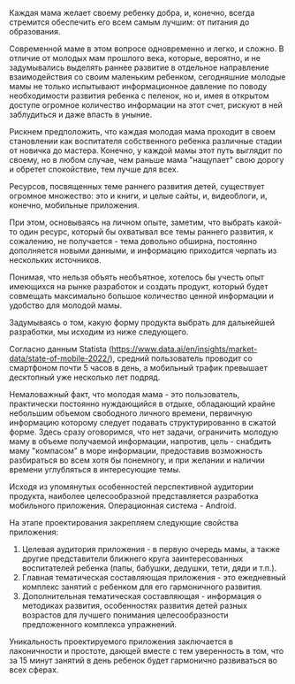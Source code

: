 Каждая мама желает своему ребенку добра, и, конечно, всегда стремится обеспечить его всем самым лучшим: от питания до образования. 

Современной маме в этом вопросе одновременно и легко, и сложно. В отличие от молодых мам прошлого века, которые, вероятно, и не задумывались выделять раннее развитие в отдельное направление взаимодействия со своим маленьким ребенком, сегодняшние молодые мамы не только испытывают информационное давление по поводу необходимости развития ребенка с пеленок, но и, имея в открытом доступе огромное количество информации на этот счет, рискуют в ней заблудиться и даже впасть в уныние.

Рискнем предположить, что каждая молодая мама проходит в своем становлении как воспитателя собственного ребенка различные стадии от новичка до мастера. Конечно, у каждой мамы этот путь выглядит по своему, но в любом случае, чем раньше мама "нащупает" свою дорогу и обретет спокойствие, тем лучше для всех.

Ресурсов, посвященных теме раннего развития детей, существует огромное множество: это и книги, и целые сайты, и, видеоблоги, и, конечно, мобильные приложения. 

При этом, основываясь на личном опыте, заметим, что выбрать какой-то один ресурс, который бы охватывал все темы раннего развития, к сожалению, не получается - тема довольно обширна, постоянно дополняется новыми данными, и информацию приходится черпать из нескольких источников.

Понимая, что нельзя объять необъятное, хотелось бы учесть опыт имеющихся на рынке разработок и создать продукт, который будет совмещать максимально большое количество ценной информации и удобство для молодой мамы. 

Задумываясь о том, какую форму продукта выбрать для дальнейшей разработки, мы исходим из ниже следующего.

Согласно данным Statista (https://www.data.ai/en/insights/market-data/state-of-mobile-2022/), средний пользователь проводит со смартфоном почти 5 часов в день, а мобильный трафик превышает десктопный уже несколько лет подряд.

Немаловажный факт, что молодая мама - это пользователь, практически постоянно нуждающийся в отдыхе, обладающий крайне небольшим объемом свободного личного времени, первичную информацию которому следует подавать структурированно в сжатой форме. Здесь сразу оговоримся, что нет задачи, ограничить молодую маму в объеме получаемой информации, напротив, цель - снабдить маму "компасом" в море информации, предоставив возможность разбираться во всем хотя бы понемногу, и при желании и наличии времени углубляться в интересующие темы.

Исходя из упомянутых особенностей перспективной аудитории продукта, наиболее целесообразной представляется разработка мобильного приложения. Операционная система - Android.

На этапе проектирования закрепляем следующие свойства приложения:
1. Целевая аудитория приложения - в первую очередь мамы, а также другие представители ближнего круга заинтересованных воспитателей ребенка (папы, бабушки, дедушки, тети, дяди и т.п.).
2. Главная тематическая составляющая приложения - это ежедневный комплекс занятий с ребенком для его гармоничного развития.
3. Дополнительная тематическая составляющая - информация о методиках развития, особенностях развития детей разных возрастов для лучшего понимания целесообразности предложенного комплекса упражнений.

Уникальность проектируемого приложения заключается в лаконичности и простоте, дающей вместе с тем уверенность в том, что за 15 минут занятий в день ребенок будет гармонично развиваться во всех сферах. 